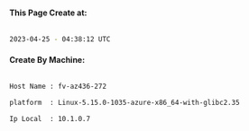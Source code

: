 
   
#### This Page Create at:

```bash

2023-04-25 - 04:38:12 UTC

```

#### Create By Machine:

```bash

Host Name : fv-az436-272

platform  : Linux-5.15.0-1035-azure-x86_64-with-glibc2.35

Ip Local  : 10.1.0.7

```

